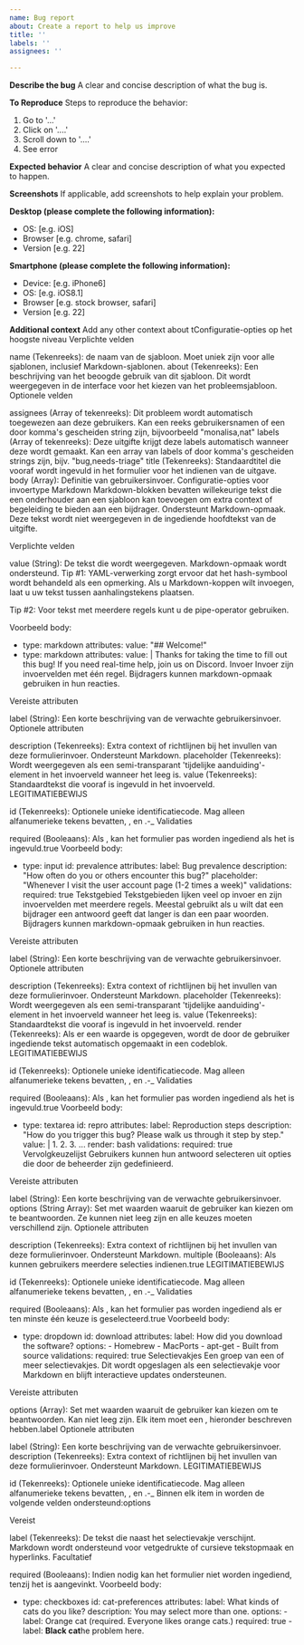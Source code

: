 ```yaml
---
name: Bug report
about: Create a report to help us improve
title: ''
labels: ''
assignees: ''

---
```


**Describe the bug**
A clear and concise description of what the bug is.

**To Reproduce**
Steps to reproduce the behavior:
1. Go to '...'
2. Click on '....'
3. Scroll down to '....'
4. See error

**Expected behavior**
A clear and concise description of what you expected to happen.

**Screenshots**
If applicable, add screenshots to help explain your problem.

**Desktop (please complete the following information):**
 - OS: [e.g. iOS]
 - Browser [e.g. chrome, safari]
 - Version [e.g. 22]

**Smartphone (please complete the following information):**
 - Device: [e.g. iPhone6]
 - OS: [e.g. iOS8.1]
 - Browser [e.g. stock browser, safari]
 - Version [e.g. 22]

**Additional context**
Add any other context about tConfiguratie-opties op het hoogste niveau
Verplichte velden

name (Tekenreeks): de naam van de sjabloon. Moet uniek zijn voor alle sjablonen, inclusief Markdown-sjablonen.
about (Tekenreeks): Een beschrijving van het beoogde gebruik van dit sjabloon. Dit wordt weergegeven in de interface voor het kiezen van het probleemsjabloon.
Optionele velden

assignees (Array of tekenreeks): Dit probleem wordt automatisch toegewezen aan deze gebruikers. Kan een reeks gebruikersnamen of een door komma's gescheiden string zijn, bijvoorbeeld "monalisa,nat"
labels (Array of tekenreeks): Deze uitgifte krijgt deze labels automatisch wanneer deze wordt gemaakt. Kan een array van labels of door komma's gescheiden strings zijn, bijv. "bug,needs-triage"
title (Tekenreeks): Standaardtitel die vooraf wordt ingevuld in het formulier voor het indienen van de uitgave.
body (Array): Definitie van gebruikersinvoer.
Configuratie-opties voor invoertype
Markdown
Markdown-blokken bevatten willekeurige tekst die een onderhouder aan een sjabloon kan toevoegen om extra context of begeleiding te bieden aan een bijdrager. Ondersteunt Markdown-opmaak. Deze tekst wordt niet weergegeven in de ingediende hoofdtekst van de uitgifte.

Verplichte velden

value (String): De tekst die wordt weergegeven. Markdown-opmaak wordt ondersteund.
Tip #1: YAML-verwerking zorgt ervoor dat het hash-symbool wordt behandeld als een opmerking. Als u Markdown-koppen wilt invoegen, laat u uw tekst tussen aanhalingstekens plaatsen.

Tip #2: Voor tekst met meerdere regels kunt u de pipe-operator gebruiken.

Voorbeeld
body:
- type: markdown
  attributes:
    value: "## Welcome!"
- type: markdown
  attributes:
    value: |
      Thanks for taking the time to fill out this bug! If you need real-time help, join us on Discord.
Invoer
Invoer zijn invoervelden met één regel. Bijdragers kunnen markdown-opmaak gebruiken in hun reacties.

Vereiste attributen

label (String): Een korte beschrijving van de verwachte gebruikersinvoer.
Optionele attributen

description (Tekenreeks): Extra context of richtlijnen bij het invullen van deze formulierinvoer. Ondersteunt Markdown.
placeholder (Tekenreeks): Wordt weergegeven als een semi-transparant 'tijdelijke aanduiding'-element in het invoerveld wanneer het leeg is.
value (Tekenreeks): Standaardtekst die vooraf is ingevuld in het invoerveld.
LEGITIMATIEBEWIJS

id (Tekenreeks): Optionele unieke identificatiecode. Mag alleen alfanumerieke tekens bevatten, , en .-_
Validaties

required (Booleaans): Als , kan het formulier pas worden ingediend als het is ingevuld.true
Voorbeeld
body:
- type: input
  id: prevalence
  attributes:
    label: Bug prevalence
    description: "How often do you or others encounter this bug?"
    placeholder: "Whenever I visit the user account page (1-2 times a week)"
  validations:
    required: true
Tekstgebied
Tekstgebieden lijken veel op invoer en zijn invoervelden met meerdere regels. Meestal gebruikt als u wilt dat een bijdrager een antwoord geeft dat langer is dan een paar woorden. Bijdragers kunnen markdown-opmaak gebruiken in hun reacties.

Vereiste attributen

label (String): Een korte beschrijving van de verwachte gebruikersinvoer.
Optionele attributen

description (Tekenreeks): Extra context of richtlijnen bij het invullen van deze formulierinvoer. Ondersteunt Markdown.
placeholder (Tekenreeks): Wordt weergegeven als een semi-transparant 'tijdelijke aanduiding'-element in het invoerveld wanneer het leeg is.
value (Tekenreeks): Standaardtekst die vooraf is ingevuld in het invoerveld.
render (Tekenreeks): Als er een waarde is opgegeven, wordt de door de gebruiker ingediende tekst automatisch opgemaakt in een codeblok.
LEGITIMATIEBEWIJS

id (Tekenreeks): Optionele unieke identificatiecode. Mag alleen alfanumerieke tekens bevatten, , en .-_
Validaties

required (Booleaans): Als , kan het formulier pas worden ingediend als het is ingevuld.true
Voorbeeld
body:
- type: textarea
  id: repro
  attributes:
    label: Reproduction steps
    description: "How do you trigger this bug? Please walk us through it step by step."
    value: |
      1.
      2.
      3.
      ...
    render: bash
  validations:
    required: true
Vervolgkeuzelijst
Gebruikers kunnen hun antwoord selecteren uit opties die door de beheerder zijn gedefinieerd.

Vereiste attributen

label (String): Een korte beschrijving van de verwachte gebruikersinvoer.
options (String Array): Set met waarden waaruit de gebruiker kan kiezen om te beantwoorden. Ze kunnen niet leeg zijn en alle keuzes moeten verschillend zijn.
Optionele attributen

description (Tekenreeks): Extra context of richtlijnen bij het invullen van deze formulierinvoer. Ondersteunt Markdown.
multiple (Booleaans): Als kunnen gebruikers meerdere selecties indienen.true
LEGITIMATIEBEWIJS

id (Tekenreeks): Optionele unieke identificatiecode. Mag alleen alfanumerieke tekens bevatten, , en .-_
Validaties

required (Booleaans): Als , kan het formulier pas worden ingediend als er ten minste één keuze is geselecteerd.true
Voorbeeld
body:
- type: dropdown
  id: download
  attributes:
    label: How did you download the software?
    options:
      - Homebrew
      - MacPorts
      - apt-get
      - Built from source
  validations:
    required: true
Selectievakjes
Een groep van een of meer selectievakjes. Dit wordt opgeslagen als een selectievakje voor Markdown en blijft interactieve updates ondersteunen.

Vereiste attributen

options (Array): Set met waarden waaruit de gebruiker kan kiezen om te beantwoorden. Kan niet leeg zijn. Elk item moet een , hieronder beschreven hebben.label
Optionele attributen

label (String): Een korte beschrijving van de verwachte gebruikersinvoer.
description (Tekenreeks): Extra context of richtlijnen bij het invullen van deze formulierinvoer. Ondersteunt Markdown.
LEGITIMATIEBEWIJS

id (Tekenreeks): Optionele unieke identificatiecode. Mag alleen alfanumerieke tekens bevatten, , en .-_
Binnen elk item in worden de volgende velden ondersteund:options

Vereist

label (Tekenreeks): De tekst die naast het selectievakje verschijnt. Markdown wordt ondersteund voor vetgedrukte of cursieve tekstopmaak en hyperlinks.
Facultatief

required (Booleaans): Indien nodig kan het formulier niet worden ingediend, tenzij het is aangevinkt.
Voorbeeld
body:
- type: checkboxes
  id: cat-preferences
  attributes:
    label: What kinds of cats do you like?
    description: You may select more than one.
    options:
      - label: Orange cat (required. Everyone likes orange cats.)
        required: true
      - label: **Black cat**he problem here.


